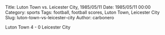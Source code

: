 Title: Luton Town vs. Leicester City, 1985/05/11
Date: 1985/05/11 00:00
Category: sports
Tags: football, football scores, Luton Town, Leicester City
Slug: luton-town-vs-leicester-city
Author: carbonero


Luton Town 4 - 0 Leicester City
